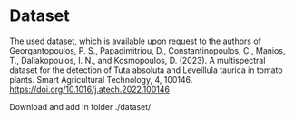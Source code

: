 #  Dataset

The used dataset, which is available upon request to the authors of Georgantopoulos, P. S., Papadimitriou, D., Constantinopoulos, C., Manios, T., Daliakopoulos, I. N., and Kosmopoulos, D. (2023). A multispectral dataset for the detection of Tuta absoluta and Leveillula taurica in tomato plants. Smart Agricultural Technology, 4, 100146. https://doi.org/10.1016/j.atech.2022.100146

Download and add in folder ./dataset/

